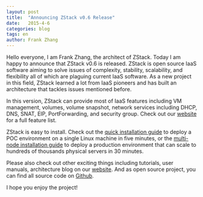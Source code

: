 ```yaml
---
layout: post
title:  "Announcing ZStack v0.6 Release"
date:   2015-4-6
categories: blog
tags: en
author: Frank Zhang
---
```



Hello everyone, I am Frank Zhang, the architect of ZStack. Today I am happy to announce that ZStack v0.6 is released.
ZStack is open source IaaS software aiming to solve issues of complexity, stability, scalability, and flexibility all
of which are plaguing current IaaS software. As a new project in this field, ZStack learned a lot from IaaS pioneers
and has built an architecture that tackles issues mentioned before. 

In this version, ZStack can provide most of  IaaS features including VM management, volumes, volume snapshot,
network services including DHCP, DNS, SNAT, EIP, PortForwarding, and security group.
Check out our [website](http://zstack.org/documentation/features-matrix.html) for a full feature list.

ZStack is easy to install. Check out the [quick installation guide](http://zstack.org/installation/) to
deploy a POC environment on a single Linux machine in five minutes, or the [multi-node installation guide](http://zstack.org/installation/multi-node.html)
to deploy a production environment that can scale to hundreds of thousands physical servers in 30 minutes. 

Please also check out other exciting things including tutorials, user manuals, architecture blog on our [website](http://zstack.org/).
And as open source project, you can find all source code on [Github](https://github.com/zstackorg/zstack).

I hope you enjoy the project!
